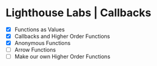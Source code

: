 # Lighthouse Labs | Callbacks

* [X] Functions as Values
* [X] Callbacks and Higher Order Functions
* [X] Anonymous Functions
* [ ] Arrow Functions
* [ ] Make our own Higher Order Functions
